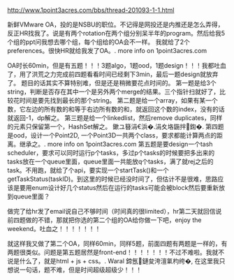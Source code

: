 http://www.1point3acres.com/bbs/thread-201093-1-1.html

新鲜VMware OA，投的是NSBU的职位。不记得是网投还是内推还是怎么弄得，反正HR找我了。说是有两个rotation在两个组分别呆半年的program。然后给我5个组的ppt问我想去哪个组，每个组给的OA会不一样。
我就给了2个preferences。很快HR就给我发了OA。. more info on 1point3acres.com

OA时长60min，但是有五题！！！3题algo，1题ood，1题design！！！我都吐血了，用了洪荒之力完成前四题看看时间已经剩下3min，最后一题design就放弃了。
题目的话其实不算特别难，但是还是稍微要花点时间的。
第一题是给3个string，判断是否存在其中一个是另外两个merge的结果。三个指针扫就好了，比较花时间是要先找到最长的那个string。
第二题是给一个array，如果有某一个数，它左边的所有数的和等于右边所有数的和，就返回这个数的index，没有的话就返回-1，dp解之。
第三题是给一个linkedlist，然后remove duplicates，同样的元素只保留第一个，HashSet解之。 鏉ユ簮涓€浜�.涓夊垎鍦拌鍧�. 
第四题是ood，设计一个Point2D, 一个Point3D一共两个class，要求都能计算两点的距离。继承之。. more info on 1point3acres.com
第五题是要design一个tash scheduler，要求可以同时运行p个tasks，多过p个tasks的时候要把多出来的tasks放在一个queue里面，queue里面一共能放q个tasks，满了就rej之后的task。不用跑，就给了个api，要实现一个startTask()和一个getTaskStatus(taskID)。到这里的时候已经没时间了，但估计不是很难，思路应该是要用enum设计好几个status然后在运行的tasks可能会被block然后要重新放到queue里面？

做完了给hr发了email说自己不够时间（时间真的很limited），hr第二天就回信说前四题做的不错，那就把你选的第二个组的OA给你做一下吧，enjoy the weekend。吐血之！！！！！！！

就这样我又做了第二个OA，同样60min，同样5题，前面四题有两题是一样的，有两题很类似。问题是第五题居然是front-end！！！！！！！不过不难啦。我就不说是什么了，就是html + js + css。. Waral 鍗氬鏈夋洿澶氭枃绔�,
在这里我只想说一句话，题不难，但是时间超级超级少！！！
